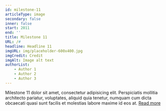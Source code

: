 ```yaml
---
id: milestone-11
articleType: image
secondary: false
inner: false
start: 2011 
end: ''
title: Milestone 11
URL: /#
headline: Headline 11
imgURL: img/placeholder-600x400.jpg
imgCredit: Credit
imgAlt: Image alt text
authorList:
    - Author 1
    - Author 2
    - Author 3
---
```

Milestone 11 dolor sit amet, consectetur adipisicing elit. Perspiciatis mollitia architecto pariatur, voluptates, aliquid quia tenetur, numquam cum dicta obcaecati quasi sunt facilis et molestias labore maxime id eos at. <a href="#">Read more</a>